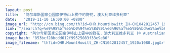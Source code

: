 ```yaml
---
layout: post
title:  "阿尔卑斯国家公园豪伊特山上雾中的野花，澳大利亚维多利亚"
date:   "2019-11-10 16:00:00 +0800"
image_url: "http://cn.bing.com/th?id=OHR.MountHowitt_ZH-CN1042812457_1920x1080.jpg&rf=LaDigue_1920x1080.jpg&pid=hp"
link: "/search?q=%e9%98%bf%e5%b0%94%e5%8d%91%e6%96%af%e5%9b%bd%e5%ae%b6%e5%85%ac%e5%9b%ad&form=hpcapt&mkt=zh-cn"
copyright: "阿尔卑斯国家公园豪伊特山上雾中的野花，澳大利亚维多利亚 (© Australian Scenics/Photolibrary/Getty Images Plus)"
image_hash: "853bcf28bcdd612f99525083f33e9e86"
image_filename: "th?id=OHR.MountHowitt_ZH-CN1042812457_1920x1080.jpg&rf=LaDigue_1920x1080.jpg&pid=hp"
---
```

